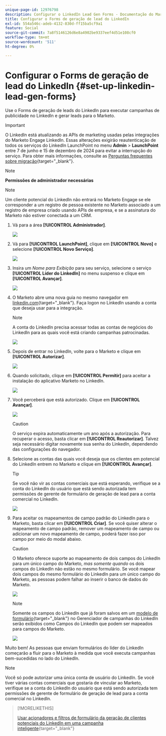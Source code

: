 ```yaml
---
unique-page-id: 12976798
description: Configurar o LinkedIn Lead Gen Forms - Documentação do Marketo - Documentação do produto
title: Configurar o Forms de geração de lead do LinkedIn
exl-id: 554a546c-adeb-4132-830d-ff15ba5cf9a1
feature: Social
source-git-commit: 7a8f5146126d6e8a4902be9337eef4d51e108cf0
workflow-type: tm+mt
source-wordcount: '511'
ht-degree: 0%

---
```


# Configurar o Forms de geração de lead do LinkedIn {#set-up-linkedin-lead-gen-forms}

Use o Forms de geração de leads do LinkedIn para executar campanhas de publicidade no LinkedIn e gerar leads para o Marketo.

>[!IMPORTANT]
>
>O LinkedIn está atualizando as APIs de marketing usadas pelas integrações do Marketo Engage LinkedIn. Essas alterações exigirão reautenticação de todos os serviços do LinkedIn LaunchPoint no menu **Admin** > **LaunchPoint** entre 7 de junho e 15 de dezembro de 2024 para evitar a interrupção do serviço. Para obter mais informações, consulte as [Perguntas frequentes sobre migração](https://nation.marketo.com/t5/employee-blogs/linkedin-re-authentication-required/ba-p/347794){target="_blank"}.

>[!NOTE]
>
>**Permissões de administrador necessárias**

>[!NOTE]
>
>Um cliente potencial do LinkedIn não entrará no Marketo Engage se ele corresponder a um registro de pessoa existente no Marketo associado a um registro de empresa criado usando APIs de empresa, e se a assinatura do Marketo não estiver conectada a um CRM.

1. Vá para a área **[!UICONTROL Administrador]**.

   ![](assets/set-up-linkedin-lead-gen-forms-1.png)

1. Vá para **[!UICONTROL LaunchPoint]**, clique em **[!UICONTROL Novo]** e selecione **[!UICONTROL Novo Serviço]**.

   ![](assets/set-up-linkedin-lead-gen-forms-2.png)

1. Insira um _Nome para Exibição_ para seu serviço, selecione o serviço **[!UICONTROL Líder do LinkedIn]** no menu suspenso e clique em **[!UICONTROL Avançar]**.

   ![](assets/set-up-linkedin-lead-gen-forms-3.png)

1. O Marketo abre uma nova guia no mesmo navegador em [linkedin.com](https://www.linkedin.com){target="_blank"}. Faça logon no LinkedIn usando a conta que deseja usar para a integração.

   >[!NOTE]
   >
   >A conta do LinkedIn precisa acessar todas as contas de negócios do LinkedIn para as quais você está criando campanhas patrocinadas.

   ![](assets/set-up-linkedin-lead-gen-forms-4.png)

1. Depois de entrar no LinkedIn, volte para o Marketo e clique em **[!UICONTROL Autorizar]**.

   ![](assets/set-up-linkedin-lead-gen-forms-5.png)

1. Quando solicitado, clique em **[!UICONTROL Permitir]** para aceitar a instalação do aplicativo Marketo no LinkedIn.

   ![](assets/set-up-linkedin-lead-gen-forms-6.png)

1. Você perceberá que está autorizado. Clique em **[!UICONTROL Avançar]**.

   ![](assets/set-up-linkedin-lead-gen-forms-7.png)

   >[!CAUTION]
   >
   >O serviço expira automaticamente um ano após a autorização. Para recuperar o acesso, basta clicar em **[!UICONTROL Reautorizar]**. Talvez seja necessário digitar novamente sua senha do LinkedIn, dependendo das configurações do navegador.

1. Selecione as contas das quais você deseja que os clientes em potencial do LinkedIn entrem no Marketo e clique em **[!UICONTROL Avançar]**.

   >[!TIP]
   >
   >Se você não vir as contas comerciais que está esperando, verifique se a conta do LinkedIn do usuário que está sendo autorizada tem permissões de gerente de formulário de geração de lead para a conta comercial no LinkedIn.

   ![](assets/set-up-linkedin-lead-gen-forms-8.png)

1. Para aceitar os mapeamentos de campo padrão do LinkedIn para o Marketo, basta clicar em **[!UICONTROL Criar]**. Se você quiser alterar o mapeamento de campo padrão, remover um mapeamento de campo ou adicionar um novo mapeamento de campo, poderá fazer isso por campo por meio do modal abaixo.

   >[!CAUTION]
   >
   >O Marketo oferece suporte ao mapeamento de dois campos do LinkedIn para um único campo do Marketo, _mas somente quando_ os dois campos do LinkedIn não estão no mesmo formulário. Se você mapear dois campos do mesmo formulário do LinkedIn para um único campo do Marketo, as pessoas podem falhar ao inserir o banco de dados do Marketo.

   ![](assets/set-up-linkedin-lead-gen-forms-9.png)

   >[!NOTE]
   >
   >Somente os campos do LinkedIn que já foram salvos em um [modelo de formulário](https://www.linkedin.com/help/lms/answer/79634){target="_blank"} no Gerenciador de campanhas do LinkedIn serão exibidos como Campos do LinkedIn que podem ser mapeados para campos do Marketo.

   ![](assets/set-up-linkedin-lead-gen-forms-10.png)

Muito bem! As pessoas que enviam formulários do líder do LinkedIn começarão a fluir para o Marketo à medida que você executa campanhas bem-sucedidas no lado do LinkedIn.

>[!NOTE]
>
>Você só pode autorizar uma única conta de usuário do LinkedIn. Se você tiver várias contas comerciais que gostaria de vincular ao Marketo, verifique se a conta do LinkedIn do usuário que está sendo autorizada tem permissões de gerente de formulário de geração de lead para a conta comercial no LinkedIn.

>[!MORELIKETHIS]
>
>[Usar acionadores e filtros de formulário da geração de clientes potenciais do LinkedIn em uma campanha inteligente](/help/marketo/product-docs/demand-generation/social/social-functions/use-linkedin-lead-gen-form-filters-and-triggers-in-a-smart-campaign.md){target="_blank"}
